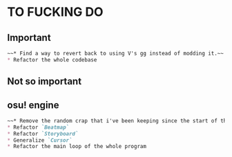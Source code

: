 # TO FUCKING DO

## Important

```md
~~* Find a way to revert back to using V's gg instead of modding it.~~
* Refactor the whole codebase
```

## Not so important

## osu! engine

```md
~~* Remove the random crap that i've been keeping since the start of this project~~
* Refactor `Beatmap`
* Refactor `Storyboard`
* Generalize `Cursor`
* Refactor the main loop of the whole program
```